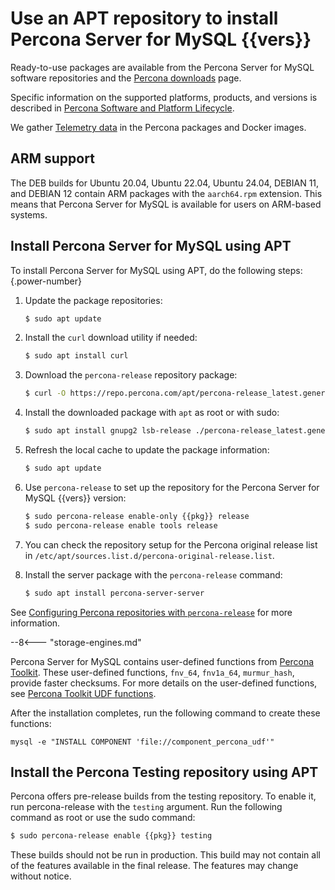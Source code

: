 # Use an APT repository to install Percona Server for MySQL {{vers}}

Ready-to-use packages are available from the Percona Server for MySQL software
repositories and the [Percona downloads] page.

Specific information on the supported platforms, products, and versions is described in [Percona Software and Platform Lifecycle](https://www.percona.com/services/policies/percona-software-platform-lifecycle#mysql).

We gather [Telemetry data] in the Percona packages and Docker images.

## ARM support

The DEB builds for Ubuntu 20.04, Ubuntu 22.04, Ubuntu 24.04, DEBIAN 11, and DEBIAN 12 contain ARM packages with the `aarch64.rpm` extension. This means that Percona Server for MySQL is available for users on ARM-based systems.

## Install Percona Server for MySQL using APT

To install Percona Server for MySQL using APT, do the following steps:
{.power-number}

1. Update the package repositories:

	```{.bash data-prompt="$"}
	$ sudo apt update
	```

2. Install the `curl` download utility if needed:

	```{.bash data-prompt="$"}
	$ sudo apt install curl
	```
	
3. Download the `percona-release` repository package:

	```{.bash data-prompt="$"}
	$ curl -O https://repo.percona.com/apt/percona-release_latest.generic_all.deb
	```

4. Install the downloaded package with `apt` as root or with sudo:

	```{.bash data-prompt="$"}
	$ sudo apt install gnupg2 lsb-release ./percona-release_latest.generic_all.deb
	```
    

5. Refresh the local cache to update the package information:

	```{.bash data-prompt="$"}
	$ sudo apt update
	```

6. Use `percona-release` to set up the repository for the Percona Server for MySQL {{vers}} version:

	```{.bash data-prompt="$"}
	$ sudo percona-release enable-only {{pkg}} release
	$ sudo percona-release enable tools release
	```

7. You can check the repository setup for the Percona original release list in `/etc/apt/sources.list.d/percona-original-release.list`. 

8. Install the server package with the `percona-release` command:

	```{.bash data-prompt="$"}
	$ sudo apt install percona-server-server
	```

See [Configuring Percona repositories with `percona-release`](https://docs.percona.com/percona-software-repositories/percona-release.html) for more information.

--8<--- "storage-engines.md"

Percona Server for MySQL contains user-defined functions from [Percona Toolkit](https://docs.percona.com/percona-toolkit/). These user-defined functions, `fnv_64`, `fnv1a_64`, `murmur_hash`, provide faster checksums. For more details on the user-defined functions, see [Percona Toolkit UDF functions](udf-percona-toolkit.md).

After the installation completes, run the following command to create these functions:

```mysql
mysql -e "INSTALL COMPONENT 'file://component_percona_udf'"
```

## Install the Percona Testing repository using APT

Percona offers pre-release builds from the testing repository. To enable it, run
percona-release with the `testing` argument. Run the following command as root or use the sudo command:

```{.bash data-prompt="$"}
$ sudo percona-release enable {{pkg}} testing
```

These builds should not be run in production. This build may not contain all of the features available in the final release. The features may change without notice.

[Percona downloads]: https://www.percona.com/downloads/Percona-Server-{{vers}}/

[Telemetry data]: telemetry.md